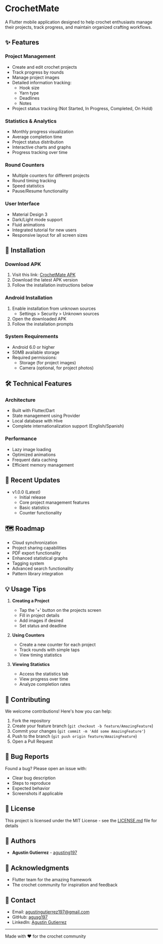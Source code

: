 # CrochetMate

A Flutter mobile application designed to help crochet enthusiasts manage their projects, track progress, and maintain organized crafting workflows.


## ✨ Features

### Project Management
- Create and edit crochet projects
- Track progress by rounds
- Manage project images
- Detailed information tracking:
  - Hook size
  - Yarn type
  - Deadlines
  - Notes
- Project status tracking (Not Started, In Progress, Completed, On Hold)

### Statistics & Analytics
- Monthly progress visualization
- Average completion time
- Project status distribution
- Interactive charts and graphs
- Progress tracking over time

### Round Counters
- Multiple counters for different projects
- Round timing tracking
- Speed statistics
- Pause/Resume functionality

### User Interface
- Material Design 3
- Dark/Light mode support
- Fluid animations
- Integrated tutorial for new users
- Responsive layout for all screen sizes

## 📱 Installation

### Download APK
1. Visit this link: [CrochetMate APK](https://drive.google.com/file/d/1EV_k6UbaG5Y-yOCvOC8_4ERX4JTvyqPK/view?usp=sharing)
2. Download the latest APK version
3. Follow the installation instructions below

### Android Installation
1. Enable installation from unknown sources
   - Settings > Security > Unknown sources
2. Open the downloaded APK
3. Follow the installation prompts

### System Requirements
- Android 6.0 or higher
- 50MB available storage
- Required permissions:
  - Storage (for project images)
  - Camera (optional, for project photos)

## 🛠️ Technical Features

### Architecture
- Built with Flutter/Dart
- State management using Provider
- Local database with Hive
- Complete internationalization support (English/Spanish)

### Performance
- Lazy image loading
- Optimized animations
- Frequent data caching
- Efficient memory management

## 🔄 Recent Updates
- v1.0.0 (Latest)
  - Initial release
  - Core project management features
  - Basic statistics
  - Counter functionality

## 🗺️ Roadmap
- Cloud synchronization
- Project sharing capabilities
- PDF export functionality
- Enhanced statistical graphs
- Tagging system
- Advanced search functionality
- Pattern library integration

## 💡 Usage Tips
1. **Creating a Project**
   - Tap the '+' button on the projects screen
   - Fill in project details
   - Add images if desired
   - Set status and deadline

2. **Using Counters**
   - Create a new counter for each project
   - Track rounds with simple taps
   - View timing statistics

3. **Viewing Statistics**
   - Access the statistics tab
   - View progress over time
   - Analyze completion rates

## 🤝 Contributing
We welcome contributions! Here's how you can help:

1. Fork the repository
2. Create your feature branch (`git checkout -b feature/AmazingFeature`)
3. Commit your changes (`git commit -m 'Add some AmazingFeature'`)
4. Push to the branch (`git push origin feature/AmazingFeature`)
5. Open a Pull Request

## 🐛 Bug Reports
Found a bug? Please open an issue with:
- Clear bug description
- Steps to reproduce
- Expected behavior
- Screenshots if applicable

## 📄 License
This project is licensed under the MIT License - see the [LICENSE.md](LICENSE.md) file for details

## 👥 Authors
- **Agustin Gutierrez** - [agusting197](https://github.com/agusg197e)

## 🙏 Acknowledgments
- Flutter team for the amazing framework
- The crochet community for inspiration and feedback 

## 📧 Contact
- Email: agustingutierrez197@gmail.com
- GitHub: [agusg197](https://github.com/agusg197)
- LinkedIn: [Agustin Gutierrez](https://www.linkedin.com/in/agusg197/)
---

Made with ❤️ for the crochet community
